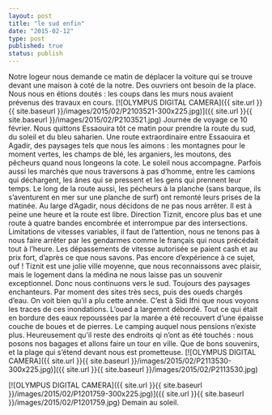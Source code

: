 ```yaml
---
layout: post
title: "le sud enfin"
date: "2015-02-12"
type: post
published: true
status: publish
---
```


Notre logeur nous demande ce matin de déplacer la voiture qui se trouve devant une maison à coté de la notre. Des ouvriers ont besoin de la place. Nous nous en étions doutés : les coups dans les murs nous avaient prévenus des travaux en cours. [![OLYMPUS DIGITAL CAMERA]({{ site.url }}{{ site.baseurl }}/images/2015/02/P2103521-300x225.jpg)]({{ site.url }}{{ site.baseurl }}/images/2015/02/P2103521.jpg) Journée de voyage ce 10 février. Nous quittons Essaouira tôt ce matin pour prendre la route du sud, du soleil et du bleu saharien. Une route extraordinaire entre Essaouira et Agadir, des paysages tels que nous les aimons : les montagnes pour le moment vertes, les champs de blé, les arganiers, les moutons, des pêcheurs quand nous longeons la cote. Le soleil nous accompagne. Parfois aussi les marchés que nous traversons à pas d‘homme, entre les camions qui déchargent, les ânes qui se pressent et les gens qui prennent leur temps. Le long de la route aussi, les pécheurs à la planche (sans barque, ils s’aventurent en mer sur une planche de surf) ont remonté leurs prises de la matinée. Au large d’Agadir, nous décidons de ne pas nous arrêter. Il est à peine une heure et la route est libre. Direction Tiznit, encore plus bas et une route à quatre bandes encombrée et interrompue par des intersections. Limitations de vitesses variables, il faut de l’attention, nous ne tenons pas à nous faire arrêter par les gendarmes comme le français qui nous précédait tout à l’heure. Les dépassements de vitesse autorisée se paient cash et au prix fort, d’après ce que nous savons. Pas encore d’expérience à ce sujet, ouf ! Tiznit est une jolie ville moyenne, que nous reconnaissons avec plaisir, mais le logement dans la médina ne nous laisse pas un souvenir exceptionnel. Donc nous continuons vers le sud. Toujours des paysages enchanteurs. Par moment des sites très secs, puis des oueds chargés d’eau. On voit bien qu’il a plu cette année. C’est à Sidi Ifni que nous voyons les traces de ces inondations. L’oued a largemnt débordé. Tout ce qui était en bordure des eaux repoussées par la marée a été recouvert d‘une épaisse couche de boues et de pierres. Le camping auquel nous pensions n’existe plus. Heureusement qu’il reste des endroits qi n’ont as été touchés : nous posons nos bagages et allons faire un tour en ville. Que de bons souvenirs, et la plage qui s’étend devant nous est prometteuse. [![OLYMPUS DIGITAL CAMERA]({{ site.url }}{{ site.baseurl }}/images/2015/02/P2113530-300x225.jpg)]({{ site.url }}{{ site.baseurl }}/images/2015/02/P2113530.jpg)

[![OLYMPUS DIGITAL CAMERA]({{ site.url }}{{ site.baseurl }}/images/2015/02/P1201759-300x225.jpg)]({{ site.url }}{{ site.baseurl }}/images/2015/02/P1201759.jpg) Demain au soleil.
